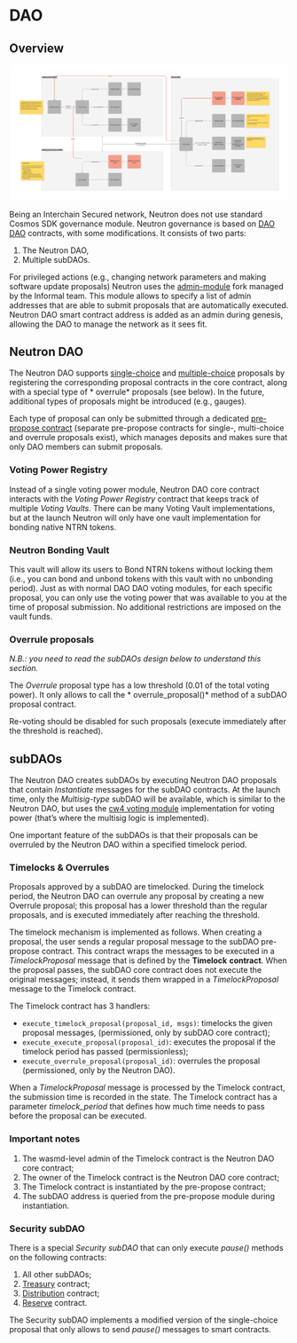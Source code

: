 # DAO

## Overview

![Governance.png](/img/governance.png)

Being an Interchain Secured network, Neutron does not use standard Cosmos SDK governance module. Neutron governance
is based on [DAO DAO](https://github.com/DA0-DA0/dao-contracts) contracts, with some modifications. It consists of two
parts:

1. The Neutron DAO,
2. Multiple subDAOs.

For privileged actions (e.g., changing network parameters and making software update proposals) Neutron uses
the [admin-module](https://github.com/Ethernal-Tech/admin-module) fork managed by the Informal team. This module allows
to specify a list of admin addresses that are able to submit proposals that are automatically executed. Neutron DAO
smart contract address is added as an admin during genesis, allowing the DAO to manage the network as it sees fit. 

## Neutron DAO

The Neutron DAO
supports [single-choice](https://github.com/DA0-DA0/dao-contracts/tree/main/contracts/proposal/dao-proposal-single)
and [multiple-choice](https://github.com/DA0-DA0/dao-contracts/tree/main/contracts/proposal/dao-proposal-multiple)
proposals by registering the corresponding proposal contracts in the core contract, along with a special type of *
overrule* proposals (see below). In the future, additional types of proposals might be introduced (e.g., gauges).

Each type of proposal can only be submitted through a
dedicated [pre-propose contract](https://github.com/DA0-DA0/dao-contracts/tree/main/contracts/pre-propose) (separate
pre-propose contracts for single-, multi-choice and overrule proposals exist), which manages deposits and makes sure
that only DAO members can submit proposals.

### Voting Power Registry

Instead of a single voting power module, Neutron DAO core contract interacts with the *Voting Power Registry* contract
that keeps track of multiple *Voting Vaults*. There can be many Voting Vault implementations, but at the launch Neutron
will only have one vault implementation for bonding native NTRN tokens.

### Neutron Bonding Vault

This vault will allow its users to Bond NTRN tokens without locking them (i.e., you can bond and unbond tokens with this
vault with no unbonding period). Just as with normal DAO DAO voting modules, for each specific proposal, you can only
use the voting power that was available to you at the time of proposal submission. No additional restrictions are
imposed on the vault funds.

### Overrule proposals

*N.B.: you need to read the subDAOs design below to understand this section.*

The *Overrule* proposal type has a low threshold (0.01 of the total voting power). It only allows to call the *
overrule_proposal()* method of a subDAO proposal contract.

Re-voting should be disabled for such proposals (execute immediately after the threshold is reached).

## subDAOs

The Neutron DAO creates subDAOs by executing Neutron DAO proposals that contain *Instantiate* messages for the subDAO
contracts. At the launch time, only the *Multisig-type* subDAO will be available, which is similar to the Neutron DAO, but
uses the [cw4 voting module](https://github.com/DA0-DA0/dao-contracts/tree/main/contracts/voting/dao-voting-cw4)
implementation for voting power (that’s where the multisig logic is implemented).

One important feature of the subDAOs is that their proposals can be overruled by the Neutron DAO within a specified
timelock period.

### Timelocks & Overrules

Proposals approved by a subDAO are timelocked. During the timelock period, the Neutron DAO can overrule any proposal by
creating a new Overrule proposal; this proposal has a lower threshold than the regular proposals, and is executed
immediately after reaching the threshold.

The timelock mechanism is implemented as follows. When creating a proposal, the user sends a regular proposal message to
the subDAO pre-propose contract. This contract wraps the messages to be executed in a *TimelockProposal* message that is
defined by the **Timelock** **contract**. When the proposal passes, the subDAO core contract does not execute the
original messages; instead, it sends them wrapped in a *TimelockProposal* message to the Timelock contract.

The Timelock contract has 3 handlers:

- `execute_timelock_proposal(proposal_id, msgs)`: timelocks the given proposal messages, (permissioned, only by subDAO
  core contract);
- `execute_execute_proposal(proposal_id)`: executes the proposal if the timelock period has passed (permissionless);
- `execute_overrule_proposal(proposal_id)`: overrules the proposal (permissioned, only by the Neutron DAO).

When a *TimelockProposal* message is processed by the Timelock contract, the submission time is recorded in the state.
The Timelock contract has a parameter *timelock_period* that defines how much time needs to pass before the proposal can
be executed.

### Important notes

1. The wasmd-level admin of the Timelock contract is the Neutron DAO core contract;
2. The owner of the Timelock contract is the Neutron DAO core contract;
3. The Timelock contract is instantiated by the pre-propose contract;
4. The subDAO address is queried from the pre-propose module during instantiation.

### Security subDAO

There is a special *Security subDAO* that can only execute *pause()* methods on the following contracts:

1. All other subDAOs;
2. [Treasury](/docs/neutron/tokenomics/treasury/overview.md) contract;
3. [Distribution](/docs/neutron/tokenomics/distribution/overview.md) contract;
4. [Reserve](/docs/neutron/tokenomics/reserve/overview.md) contract.

The Security subDAO implements a modified version of the single-choice proposal that only allows to send *pause()*
messages to smart contracts.